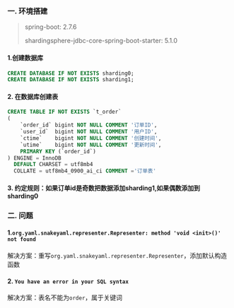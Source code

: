 ### 一. 环境搭建

>spring-boot: 2.7.6
> 
>shardingsphere-jdbc-core-spring-boot-starter: 5.1.0

#### 1.创建数据库
```sql
CREATE DATABASE IF NOT EXISTS sharding0;
CREATE DATABASE IF NOT EXISTS sharding1;
```
#### 2. 在数据库创建表
```sql
CREATE TABLE IF NOT EXISTS `t_order`
(
    `order_id` bigint NOT NULL COMMENT '订单ID',
    `user_id`  bigint NOT NULL COMMENT '用户ID',
    `ctime`    bigint NOT NULL COMMENT '创建时间',
    `utime`    bigint NOT NULL COMMENT '更新时间',
    PRIMARY KEY (`order_id`)
) ENGINE = InnoDB
  DEFAULT CHARSET = utf8mb4
  COLLATE = utf8mb4_0900_ai_ci COMMENT ='订单表'
```

#### 3. 约定规则：如果订单id是奇数把数据添加sharding1,如果偶数添加到sharding0

### 二. 问题
#### 1.`org.yaml.snakeyaml.representer.Representer: method 'void <init>()' not found`
解决方案：重写`org.yaml.snakeyaml.representer.Representer`，添加默认构造函数

#### 2. `You have an error in your SQL syntax`
解决方案：表名不能为`order`，属于关键词